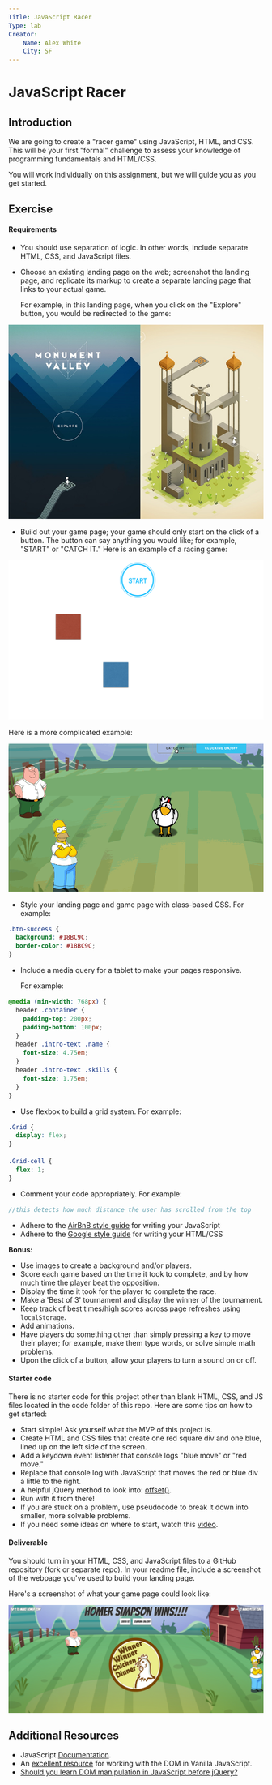 ```yaml
---
Title: JavaScript Racer
Type: lab
Creator:
    Name: Alex White
    City: SF
---
```


# JavaScript Racer

## Introduction

We are going to create a "racer game" using JavaScript, HTML, and CSS. This will be your first "formal" challenge to assess your knowledge of programming fundamentals and HTML/CSS.

You will work individually on this assignment, but we will guide you as you get started.


## Exercise

#### Requirements

- You should use separation of logic. In other words, include separate HTML, CSS, and JavaScript files.
- Choose an existing landing page on the web; screenshot the landing page, and replicate its markup to create a separate landing page that links to your actual game.

  For example, in this landing page, when you click on the "Explore" button, you would be redirected to the game:

![](assets/landing.jpg)


- Build out your game page; your game should only start on the click of a button. The button can say anything you would like; for example, "START" or "CATCH IT." Here is an example of a racing game:


![](assets/screenshot.png)

Here is a more complicated example:

![](assets/gif2.gif)

- Style your landing page and game page with class-based CSS. For example:

```css
.btn-success {
  background: #18BC9C;
  border-color: #18BC9C;
}

```

- Include a media query for a tablet to make your pages responsive.

  For example:

```css
@media (min-width: 768px) {
  header .container {
    padding-top: 200px;
    padding-bottom: 100px;
  }
  header .intro-text .name {
    font-size: 4.75em;
  }
  header .intro-text .skills {
    font-size: 1.75em;
  }
}

```

- Use flexbox to build a grid system. For example:


```css
.Grid {
  display: flex;
}

.Grid-cell {
  flex: 1;
}

```

- Comment your code appropriately. For example:

```js
//this detects how much distance the user has scrolled from the top

```

- Adhere to the [AirBnB style guide](https://github.com/airbnb/javascript) for writing your JavaScript
- Adhere to the [Google style guide](https://google.github.io/styleguide/htmlcssguide.xml) for writing your HTML/CSS

**Bonus:**

- Use images to create a background and/or players.
- Score each game based on the time it took to complete, and by how much time the player beat the opposition.
- Display the time it took for the player to complete the race.
- Make a 'Best of 3' tournament and display the winner of the tournament.
- Keep track of best times/high scores across page refreshes using `localStorage`.
- Add animations.
- Have players do something other than simply pressing a key to move their player; for example, make them type words, or solve simple math problems.
- Upon the click of a button, allow your players to turn a sound on or off.

#### Starter code

There is no starter code for this project other than blank HTML, CSS, and JS files located in the code folder of this repo. Here are some tips on how to get started:

- Start simple! Ask yourself what the MVP of this project is.
- Create HTML and CSS files that create one red square div and one blue, lined up on the left side of the screen.
- Add a keydown event listener that console logs "blue move" or "red move."
- Replace that console log with JavaScript that moves the red or blue div a little to the right.
- A helpful jQuery method to look into: [offset()](http://api.jquery.com/offset/).
- Run with it from there!
- If you are stuck on a problem, use pseudocode to break it down into smaller, more solvable problems.
- If you need some ideas on where to start, watch this [video](https://www.youtube.com/watch?v=QVSwX98kKFs).

#### Deliverable

You should turn in your HTML, CSS, and JavaScript files to a GitHub repository (fork or separate repo). In your readme file, include a screenshot of the webpage you've used to build your landing page.

Here's a screenshot of what your game page could look like:

![](assets/chicken.png)

## Additional Resources
- JavaScript [Documentation](https://developer.mozilla.org/en-US/docs/Web/JavaScript).
- An [excellent resource](https://developer.mozilla.org/en-US/docs/Web/Events) for working with the DOM in Vanilla JavaScript.
- [Should you learn DOM manipulation in JavaScript before jQuery?](https://www.reddit.com/r/javascript/comments/3hpm1v/should_i_learn_dom_manipulation_with_raw/)
